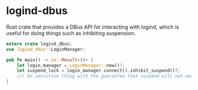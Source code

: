 # logind-dbus

Rust crate that provides a DBus API for interacting with logind, which is useful for doing things such as inhibiting suspension.

```rust
extern crate logind_dbus;
use logind_dbus::LoginManager;

pub fn main() -> io::Result<()> {
    let login_manager = LoginManager::new()?;
    let suspend_lock = login_manager.connect().inhibit_suspend()?;
    /// Do sensitive thing with the guarantee that suspend will not work.
}
```